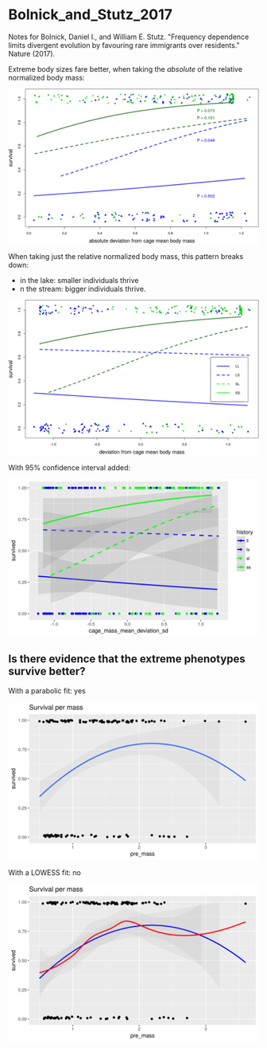 # Bolnick_and_Stutz_2017

Notes for Bolnick, Daniel I., and William E. Stutz. "Frequency dependence limits divergent evolution by favouring rare immigrants over residents." Nature (2017).

Extreme body sizes fare better, when taking the *absolute* of the relative
normalized body mass:

![Figure 2, taking the absolute of the relative body size](fig2.png)

When taking just the relative
normalized body mass, this pattern breaks down:
 
 * in the lake: smaller individuals thrive
 * n the stream: bigger individuals thrive.

![Figure 2, taking the relative body size](fig2_non_absolute.png)

With 95% confidence interval added:

![Figure 2, taking the relative body size, with confidence intervals](fig2_non_absolute_ggplot.png)


## Is there evidence that the extreme phenotypes survive better?

With a parabolic fit: yes

![](pre_mass_survival_1.png)

With a LOWESS fit: no

![](pre_mass_survival_2.png)

